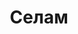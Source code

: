 --- 
title: "Селам" 
site: "http://www.selam-realty.com" 
town: "Евпатория" 
tel: ["+38 (06569) 4-30-28, +38 (050) 521-28-65"] 
address: "Россия, АР Крым г.Евпатория Проспект Победы 4, ТЦ \"Консоль\" офис 59" 
mail: "info@selam-realty.com" 
--- 